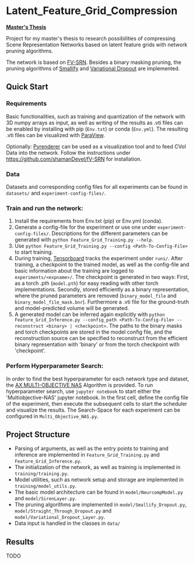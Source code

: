 # Latent_Feature_Grid_Compression

[**Master's Thesis**](Master_Thesis_Training_Methods_for_Memory_efficient_Volume_Scene_Representation_Networks_Maarten_Bussler.pdf)

Project for my master's thesis to research possibilities of compressing Scene Representation Networks based on latent feature grids with network pruning algorithms.

The network is based on [FV-SRN](https://github.com/shamanDevel/fV-SRN). Besides a binary masking pruning, the pruning algorithms of [Smallify](https://github.com/mitdbg/fastdeepnets) and [Variational Dropout](https://arxiv.org/pdf/1506.02557.pdf) are implemented.

## Quick Start

### Requirements
Basic functionalities, such as training and quantization of the network with 3D numpy arrays as input, as well as writing of the results as .vti files can be enabled by installing with pip (`Env.txt`) or conda (`Env.yml`).
The resulting .vti files can be visualized with [ParaView](https://www.paraview.org/).

Optionally: [Pyrenderer](https://github.com/shamanDevel/fV-SRN) can be used as a visualization tool and to feed CVol Data into the network.
Follow the instructions under https://github.com/shamanDevel/fV-SRN for installation.

### Data
Datasets and corresponding config files for all experiments can be found in `datasets/` and `experiment-config-files/`.

### Train and run the network:
1. Install the requirements from Env.txt (pip) or Env.yml (conda).
2. Generate a config-file for the experiment or use one under `experiment-config-files/`. Descriptions for the different parameters can be generated with `python Feature_Grid_Training.py --help`.
3. Use `python Feature_Grid_Training.py --config <Path-To-Config-File>` to start training.
4. During training, [Tensorboard](https://mlflow.org/docs/latest/quickstart.html) tracks the experiment under `runs/`.
After training, a checkpoint to the trained model, as well as the config-file and basic information about the training are logged to `experiments/<expname>/`. 
The checkpoint is generated in two ways: First, as a torch .pth (`model.pth`) for easy reading with other torch implementations. Secondly, stored efficiently as a binary representation, where the pruned parameters are removed (`binary_model_file` and `binary_model_file_mask.bnr`).
Furthermore a .vti file for the ground-truth and model-predicted volume will be generated.
5. A generated model can be inferred again explicitly with `python Feature_Grid_Inference.py --config_path <Path-To-Config-File> --reconstruct <binary> | <checkpoint>`.
The paths to the binary masks and torch checkpoints are stored in the model config file, and the reconstruction source can be specified to reconstruct from the efficient binary representation with 'binary' or from the torch checkpoint with 'checkpoint'.

### Perform Hyperparameter Search:
In order to find the best hyperparameter for each network type and dataset, the [AX MULTI-OBJECTIVE NAS](https://ax.dev/) Algorithm is provided.
To run hyperparameter search, use `jupyter notebook` to start either the 'Multiobjective-NAS' jupyter notebook.
In the first cell, define the config file of the experiment, then execute the subsequent cells to start the scheduler and visualize the results.
The Search-Space for each experiment can be configured in `Multi_Objective_NAS.py`.

## Project Structure
- Parsing of arguments, as well as the entry points to training and inference are implemented in `Feature_Grid_Training.py` and `Feature_Grid_Inference.py`.
- The initialization of the network, as well as training is implemented in `training/training.py`.
- Model utilities, such as network setup and storage are implemented in `training/model_utils.py`.
- The basic model architecture can be found in `model/NeurcompModel.py` and `model/SirenLayer.py`.
- The pruning algorithms are implemented in `model/Smallify_Dropout.py`, `model/Straight_Through_Dropout.py` and `model/Variational_Dropout_Layer.py`.
- Data input is handled in the classes in `data/`

## Results
TODO